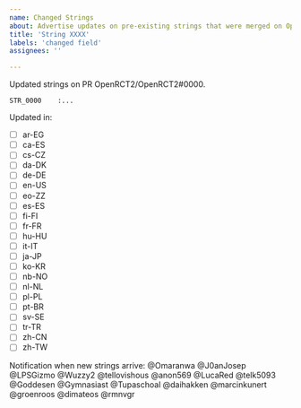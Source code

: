 ```yaml
---
name: Changed Strings
about: Advertise updates on pre-existing strings that were merged on OpenRCT2
title: 'String XXXX'
labels: 'changed field'
assignees: ''

---
```


Updated strings on PR OpenRCT2/OpenRCT2#0000.

```
STR_0000    :...
```

Updated in:
- [ ] ar-EG
- [ ] ca-ES
- [ ] cs-CZ
- [ ] da-DK
- [ ] de-DE
- [ ] en-US
- [ ] eo-ZZ
- [ ] es-ES
- [ ] fi-FI
- [ ] fr-FR
- [ ] hu-HU
- [ ] it-IT
- [ ] ja-JP
- [ ] ko-KR
- [ ] nb-NO
- [ ] nl-NL
- [ ] pl-PL
- [ ] pt-BR
- [ ] sv-SE
- [ ] tr-TR
- [ ] zh-CN
- [ ] zh-TW

Notification when new strings arrive:
@Omaranwa @J0anJosep @LPSGizmo @Wuzzy2 @tellovishous @anon569 @LucaRed @telk5093 @Goddesen @Gymnasiast @Tupaschoal @daihakken @marcinkunert @groenroos @dimateos @rmnvgr
